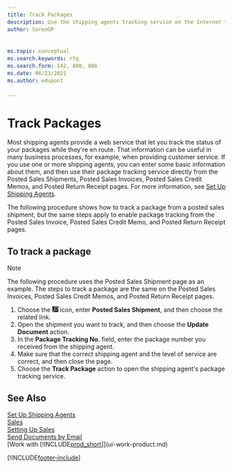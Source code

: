 ```yaml
---
title: Track Packages
description: Use the shipping agents tracking service on the Internet to track parcels and follow the progress of a delivery.
author: SorenGP


ms.topic: conceptual
ms.search.keywords: rfq
ms.search.form: 142, 800, 806
ms.date: 06/23/2021
ms.author: edupont

---
```

# Track Packages
Most shipping agents provide a web service that let you track the status of your packages while they're en route. That information can be useful in many business processes, for example, when providing customer service. If you use one or more shipping agents, you can enter some basic information about them, and then use their package tracking service directly from the Posted Sales Shipments, Posted Sales Invoices, Posted Sales Credit Memos, and Posted Return Receipt pages. For more information, see [Set Up Shipping Agents](sales-how-to-set-up-shipping-agents.md). 

The following procedure shows how to track a package from a posted sales shipment, but the same steps apply to enable package tracking from the Posted Sales Invoice, Posted Sales Credit Memo, and Posted Return Receipt pages.  

## To track a package

> [!NOTE]
> The following procedure uses the Posted Sales Shipment page as an example. The steps to track a package are the same on the Posted Sales Invoices, Posted Sales Credit Memos, and Posted Return Receipt pages.

1. Choose the ![Lightbulb that opens the Tell Me feature.](media/ui-search/search_small.png "Tell me what you want to do") icon, enter **Posted Sales Shipment**, and then choose the related link.
2. Open the shipment you want to track, and then choose the **Update Document** action.
3. In the **Package Tracking No.** field, enter the package number you received from the shipping agent. 
4. Make sure that the correct shipping agent and the level of service are correct, and then close the page.
5. Choose the **Track Package** action to open the shipping agent's package tracking service.

## See Also

[Set Up Shipping Agents](sales-how-to-set-up-shipping-agents.md)  
[Sales](sales-manage-sales.md)  
[Setting Up Sales](sales-setup-sales.md)  
[Send Documents by Email](ui-how-send-documents-email.md)  
[Work with [!INCLUDE[prod_short](includes/prod_short.md)]](ui-work-product.md)


[!INCLUDE[footer-include](includes/footer-banner.md)]